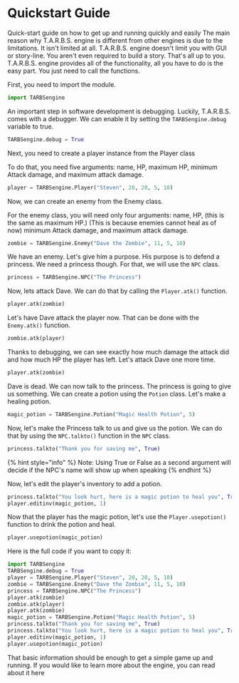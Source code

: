 # Quickstart Guide

Quick-start guide on how to get up and running quickly and easily The main reason why T.A.R.B.S. engine is different from other engines is due to the limitations. It isn't limited at all. T.A.R.B.S. engine doesn't limit you with GUI or story-line. You aren't even required to build a story. That's all up to you. T.A.R.B.S. engine provides all of the functionality, all you have to do is the easy part. You just need to call the functions.

First, you need to import the module.

```python
import TARBSengine
```

An important step in software development is debugging. Luckily, T.A.R.B.S. comes with a debugger. We can enable it by setting the `TARBSengine.debug` variable to true.

```python
TARBSengine.debug = True
```

Next, you need to create a player instance from the Player class

To do that, you need five arguments: name, HP, maximum HP, minimum Attack damage, and maximum attack damage.

```python
player = TARBSengine.Player("Steven", 20, 20, 5, 10)
```

Now, we can create an enemy from the Enemy class.

For the enemy class, you will need only four arguments: name, HP, \(this is the same as maximum HP.\) \(This is because enemies cannot heal as of now\) minimum Attack damage, and maximum attack damage.

```python
zombie = TARBSengine.Enemy("Dave the Zombie", 11, 5, 10)
```

We have an enemy. Let's give him a purpose. His purpose is to defend a princess. We need a princess though. For that, we will use the `NPC` class.

```python
princess = TARBSengine.NPC("The Princess")
```

Now, lets attack Dave. We can do that by calling the `Player.atk()` function.

```python
player.atk(zombie)
```

Let's have Dave attack the player now. That can be done with the `Enemy.atk()` function.

```python
zombie.atk(player)
```

Thanks to debugging, we can see exactly how much damage the attack did and how much HP the player has left. Let's attack Dave one more time.

```python
player.atk(zombie)
```

Dave is dead. We can now talk to the princess. The princess is going to give us something. We can create a potion using the `Potion` class. Let's make a healing potion.

```python
magic_potion = TARBSengine.Potion("Magic Health Potion", 5)
```

Now, let's make the Princess talk to us and give us the potion. We can do that by using the `NPC.talkto()` function in the `NPC` class.

```python
princess.talkto("Thank you for saving me", True)
```

{% hint style="info" %}
Note: Using True or False as a second argument will decide if the NPC's name will show up when speaking
{% endhint %}

Now, let's edit the player's inventory to add a potion.

```python
princess.talkto("You look hurt, here is a magic potion to heal you", True) 
player.editinv(magic_potion, 1)
```

Now that the player has the magic potion, let's use the `Player.usepotion()` function to drink the potion and heal.

```python
player.usepotion(magic_potion)
```

Here is the full code if you want to copy it:

```python
import TARBSengine
TARBSengine.debug = True
player = TARBSengine.Player("Steven", 20, 20, 5, 10)
zombie = TARBSengine.Enemy("Dave the Zombie", 11, 5, 10)
princess = TARBSengine.NPC("The Princess")
player.atk(zombie)
zombie.atk(player)
player.atk(zombie)
magic_potion = TARBSengine.Potion("Magic Health Potion", 5)
princess.talkto("Thank you for saving me", True)
princess.talkto("You look hurt, here is a magic potion to heal you", True)
player.editinv(magic_potion, 1)
player.usepotion(magic_potion)
```

That basic information should be enough to get a simple game up and running. If you would like to learn more about the engine, you can read about it here

